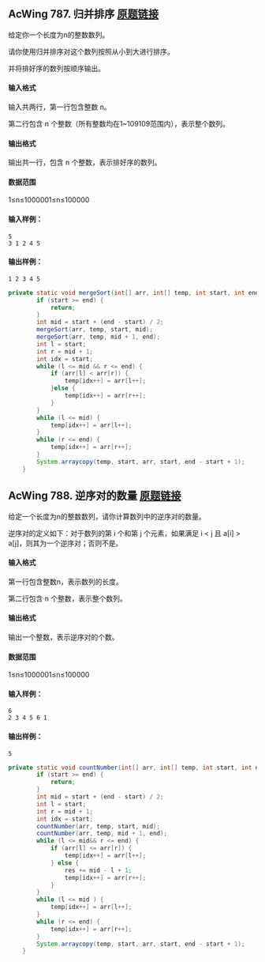 ## AcWing 787. 归并排序   [原题链接](https://www.acwing.com/problem/content/789/)

给定你一个长度为n的整数数列。

请你使用归并排序对这个数列按照从小到大进行排序。

并将排好序的数列按顺序输出。

#### 输入格式

输入共两行，第一行包含整数 n。

第二行包含 n 个整数（所有整数均在1~109109范围内），表示整个数列。

#### 输出格式

输出共一行，包含 n 个整数，表示排好序的数列。

#### 数据范围

1≤n≤1000001≤n≤100000

#### 输入样例：

```
5
3 1 2 4 5
```

#### 输出样例：

```
1 2 3 4 5
```

```java
private static void mergeSort(int[] arr, int[] temp, int start, int end) {
        if (start >= end) {
            return;
        }
        int mid = start + (end - start) / 2;
        mergeSort(arr, temp, start, mid);
        mergeSort(arr, temp, mid + 1, end);
        int l = start;
        int r = mid + 1;
        int idx = start;
        while (l <= mid && r <= end) {
            if (arr[l] < arr[r]) {
                temp[idx++] = arr[l++];
            }else {
                temp[idx++] = arr[r++];
            }
        }
        while (l <= mid) {
            temp[idx++] = arr[l++];
        }
        while (r <= end) {
            temp[idx++] = arr[r++];
        }
        System.arraycopy(temp, start, arr, start, end - start + 1);
    }
```

## AcWing 788. 逆序对的数量   [原题链接](https://www.acwing.com/problem/content/790/)

给定一个长度为n的整数数列，请你计算数列中的逆序对的数量。

逆序对的定义如下：对于数列的第 i 个和第 j 个元素，如果满足 i < j 且 a[i] > a[j]，则其为一个逆序对；否则不是。

#### 输入格式

第一行包含整数n，表示数列的长度。

第二行包含 n 个整数，表示整个数列。

#### 输出格式

输出一个整数，表示逆序对的个数。

#### 数据范围

1≤n≤1000001≤n≤100000

#### 输入样例：

```
6
2 3 4 5 6 1
```

#### 输出样例：

```
5
```

```java
private static void countNumber(int[] arr, int[] temp, int start, int end) {
        if (start >= end) {
            return;
        }
        int mid = start + (end - start) / 2;
        int l = start;
        int r = mid + 1;
        int idx = start;
        countNumber(arr, temp, start, mid);
        countNumber(arr, temp, mid + 1, end);
        while (l <= mid&& r <= end) {
            if (arr[l] <= arr[r]) {
                temp[idx++] = arr[l++];
            } else {
                res += mid - l + 1;
                temp[idx++] = arr[r++];
            }
        }
        while (l <= mid ) {
            temp[idx++] = arr[l++];
        }
        while (r <= end) {
            temp[idx++] = arr[r++];
        }
        System.arraycopy(temp, start, arr, start, end - start + 1);
    }
```

